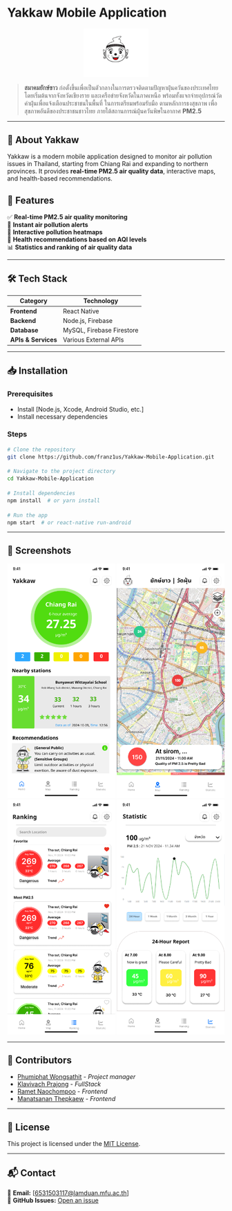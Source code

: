 # Yakkaw Mobile Application

<p align="center">
  <img src="assets/images/yakkaw_icon.png" width="150" alt="Yakkaw Logo">
</p>

> **สมาคมยักษ์ขาว** ก่อตั้งขึ้นเพื่อเป็นตัวกลางในการตรวจติดตามปัญหาฝุ่นควันของประเทศไทย โดยเริ่มต้นจากจังหวัดเชียงราย และเครือข่ายจังหวัดในภาคเหนือ พร้อมทั้งแจกจ่ายอุปกรณ์วัดค่าฝุ่นเพื่อแจ้งเตือนประชาชนในพื้นที่ ในการเตรียมพร้อมรับมือ ตามหลักการธงสุขภาพ เพื่อสุขภาพอันดีของประชาชนชาวไทย ภายใต้สถานการณ์ฝุ่นควันพิษในอากาศ **PM2.5**

---

## 📱 About Yakkaw
Yakkaw is a modern mobile application designed to monitor air pollution issues in Thailand, starting from Chiang Rai and expanding to northern provinces. It provides **real-time PM2.5 air quality data**, interactive maps, and health-based recommendations.

## 🚀 Features
✅ **Real-time PM2.5 air quality monitoring**  
🔔 **Instant air pollution alerts**  
📍 **Interactive pollution heatmaps**  
🏥 **Health recommendations based on AQI levels**  
📊 **Statistics and ranking of air quality data**

---

## 🛠️ Tech Stack
| **Category** | **Technology** |
|-------------|---------------|
| **Frontend** | React Native |
| **Backend** | Node.js, Firebase |
| **Database** | MySQL, Firebase Firestore |
| **APIs & Services** | Various External APIs |

---

## 📥 Installation

### Prerequisites
- Install [Node.js, Xcode, Android Studio, etc.]
- Install necessary dependencies

### Steps
```sh
# Clone the repository
git clone https://github.com/franz1us/Yakkaw-Mobile-Application.git

# Navigate to the project directory
cd Yakkaw-Mobile-Application

# Install dependencies
npm install  # or yarn install

# Run the app
npm start  # or react-native run-android
```

---

## 📸 Screenshots
<p align="center">
  <img src="assets/images/Home1.2.png" width="250">
  <img src="assets/images/Map.png" width="250">
  <img src="assets/images/Ranking.png" width="250">
  <img src="assets/images/Statistic.png" width="250">
</p>

---

## 👥 Contributors
- [Phumiphat Wongsathit](https://github.com/franz1us) - _Project manager_
- [Klavivach Prajong](https://github.com/MABiuS1) - _FullStack_
- [Ramet Naochompoo](https://github.com/6531503120) - _Frontend_
- [Manatsanan Thepkaew](https://github.com/manatsananthepkaew) - _Frontend_

---

## 📝 License
This project is licensed under the [MIT License](LICENSE).

---

## 📬 Contact
📧 **Email:** [6531503117@lamduan.mfu.ac.th]  
🐙 **GitHub Issues:** [Open an issue](https://github.com/franz1us/Yakkaw-Mobile-Application/issues)

